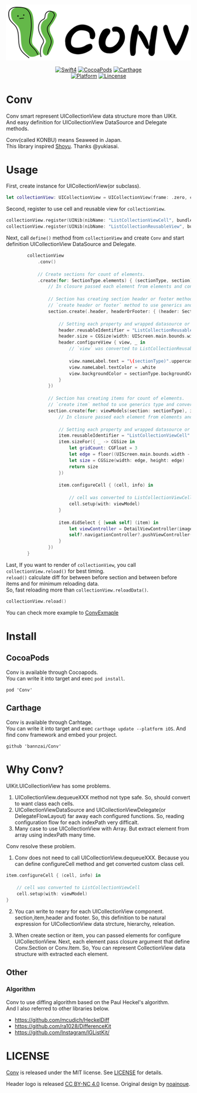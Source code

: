 [![Conv](Logo/conv_logo.png)](https://github.com/bannzai/Conv)


<p align="center">
  <a href="https://developer.apple.com/swift"><img alt="Swift4" src="https://img.shields.io/badge/language-swift4-blue.svg?style=flat"/></a>
  <a href="https://cocoapods.org/pods/Conv"><img alt="CocoaPods" src="https://img.shields.io/cocoapods/v/Conv.svg"/></a>
  <a href="https://github.com/Carthage/Carthage"><img alt="Carthage" src="https://img.shields.io/badge/Carthage-compatible-brightgreen.svg?style=flat"/></a>
  </br>
  <a href="https://developer.apple.com/swift/"><img alt="Platform" src="https://img.shields.io/badge/platform-iOS-green.svg"/></a>
  <a href="https://github.com/bannzai/Conv/blob/master/LICENSE.txt"><img alt="Lincense" src="http://img.shields.io/badge/license-MIT-000000.svg?style=flat"/></a>
</p>


# Conv

Conv smart represent UICollectionView data structure more than UIKit.  
And easy definition for UICollectionView DataSource and Delegate methods.  

Conv(called KONBU) means Seaweed in Japan.  
This library inspired [Shoyu](https://github.com/yukiasai/shoyu). Thanks @yukiasai.

# Usage
First, create instance for UICollectionView(or subclass).  

```swift
let collectionView: UICollectionView = UICollectionView(frame: .zero, collectionViewLayout: UICollectionViewFlowLayout())
```

Second, register to use cell and reusable view for `collectionView`.  

```swift
collectionView.register(UINib(nibName: "ListCollectionViewCell", bundle: nil), forCellWithReuseIdentifier: "ListCollectionViewCell")
collectionView.register(UINib(nibName: "ListCollectionReusableView", bundle: nil), forSupplementaryViewOfKind: UICollectionElementKindSectionHeader, withReuseIdentifier: "ListCollectionReusableView")
```

Next, call `define()` method from `collectionView` and create `Conv` and start definition UICollectionView DataSource and Delegate.  

```swift
        collectionView
            .conv()
            
            // Create sections for count of elements.
            .create(for: SectionType.elements) { (sectionType, section) in
                // In closure passed each element from elements and configuration for section.
                
                // Section has creating section header or footer method.
                // `create header or footer` method to use generics and convert automaticary each datasource and delegate method.(e.g SectionHeaderFooter<ListCollectionReusableView>)
                section.create(.header, headerOrFooter: { (header: SectionHeaderFooter<ListCollectionReusableView>) in
                    
                    // Setting each property and wrapped datasource or delegate method
                    header.reusableIdentifier = "ListCollectionReusableView"
                    header.size = CGSize(width: UIScreen.main.bounds.width, height: 50)
                    header.configureView { view, _ in
                        // `view` was converted to ListCollectionReusableView
                        
                        view.nameLabel.text = "\(sectionType)".uppercased()
                        view.nameLabel.textColor = .white
                        view.backgroundColor = sectionType.backgroundColor
                    }
                })
                
                // Section has creating items for count of elements.
                // `create item` method to use generics type and convert automaticary to each datasource and delegate method. (e.g Item<ListCollectionViewCell>)
                section.create(for: viewModels(section: sectionType), items: { (viewModel, item: Item<ListCollectionViewCell>) in
                    // In closure passed each element from elements and configuration for section.
                    
                    // Setting each property and wrapped datasource or delegate method
                    item.reusableIdentifier = "ListCollectionViewCell"
                    item.sizeFor({ _ -> CGSize in
                        let gridCount: CGFloat = 3
                        let edge = floor((UIScreen.main.bounds.width - (gridCount - 1)) / gridCount)
                        let size = CGSize(width: edge, height: edge)
                        return size
                    })
                    
                    item.configureCell { (cell, info) in
                        
                        // cell was converted to ListCollectionViewCell
                        cell.setup(with: viewModel)
                    }
                    
                    item.didSelect { [weak self] (item) in
                        let viewController = DetailViewController(imageName: viewModel.imageName)
                        self?.navigationController?.pushViewController(viewController, animated: true)
                    }
                })
        }
```

Last, If you want to render of `collectionView`, you call `collectionView.reload()` for best timing.  
`reload()` calculate diff for between before section and between before items and for minimum reloading data.  
So, fast reloading more than `collectionView.reloadData()`.

```swift
collectionView.reload()
```

You can check more example to [ConvExmaple](https://github.com/bannzai/Conv/tree/master/ConvExample/)  

# Install
## CocoaPods
Conv is available through Cocoapods.  
You can write it into target and exec `pod install`.

```
pod 'Conv'
```

## Carthage
Conv is available through Carhtage.  
You can write it into target and exec `carthage update --platform iOS`.
And find conv framework and embed your project.

```
github 'bannzai/Conv'
```

# Why Conv?
UIKit.UICollectionView has some problems.

1. UICollectionView.dequeueXXX method not type safe. So, should convert to want class each cells. 
2. UICollectionViewDataSource and UICollectionViewDelegate(or DelegateFlowLayout) far away each configured functions. So, reading configuration flow for each indexPath very difficalt.
3. Many case to use UICollectionView with Array. But extract element from array using indexPath many time.

Conv resolve these problem.
1. Conv does not need to call UICollectionView.dequeueXXX. Because you can define configureCell method and get converted custom class cell. 

```swift
item.configureCell { (cell, info) in

    // cell was converted to ListCollectionViewCell
    cell.setup(with: viewModel)
}
```

2. You can write to neary for each UICollectionView component. section,item,header and footer.
So, this definition to be natural expression for UICollectionView data strcture, hierarchy, releation.

3. When create section or item, you can passed elements for configure UICollectionView.
Next, each element pass closure argument that define Conv.Section or Conv.Item.
So, You can represent CollectionView data structure with extracted each element.

## Other
### Algorithm
Conv to use diffing algorithm based on the Paul Heckel's algorithm.    
And I also referred to other libraries below.  

- https://github.com/mcudich/HeckelDiff
- https://github.com/ra1028/DifferenceKit
- https://github.com/Instagram/IGListKit/

# LICENSE
[Conv](https://github.com/bannzai/Conv/) is released under the MIT license. See [LICENSE](https://github.com/bannzai/Conv/blob/master/LICENSE.txt) for details.

Header logo is released [CC BY-NC 4.0](https://creativecommons.org/licenses/by-nc/4.0/deed) license. Original design by [noainoue](https://github.com/noainoue).


